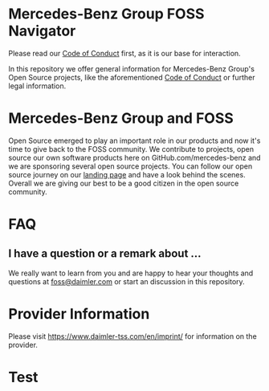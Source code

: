 # Mercedes-Benz Group FOSS Navigator

Please read our [Code of Conduct](CODE_OF_CONDUCT.md) first, as it is our base for interaction. 

In this repository we offer general information for Mercedes-Benz Group's Open Source projects, like the aforementioned [Code of Conduct](CODE_OF_CONDUCT.md) or further legal information.

# Mercedes-Benz Group and FOSS
Open Source emerged to play an important role in our products and now it's time to give back to the FOSS community. We contribute to projects, open source our own software products here on GitHub.com/mercedes-benz and we are sponsoring several open source projects. You can follow our open source journey on our [landing page](https://opensource.mercedes-benz.com/) and have a look behind the scenes.
Overall we are giving our best to be a good citizen in the open source community.   

# FAQ
## I have a question or a remark about ...

We really want to learn from you and are happy to hear your thoughts and questions at <foss@daimler.com> or start an discussion in this repository.


# Provider Information

Please visit <https://www.daimler-tss.com/en/imprint/> for information on the provider.

# Test
